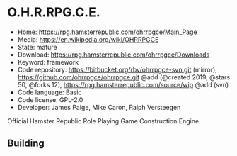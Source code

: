 # O.H.R.RPG.C.E.

- Home: https://rpg.hamsterrepublic.com/ohrrpgce/Main_Page
- Media: https://en.wikipedia.org/wiki/OHRRPGCE
- State: mature
- Download: https://rpg.hamsterrepublic.com/ohrrpgce/Downloads
- Keyword: framework
- Code repository: https://bitbucket.org/rbv/ohrrpgce-svn.git (mirror), https://github.com/ohrrpgce/ohrrpgce.git @add (@created 2019, @stars 50, @forks 12), https://rpg.hamsterrepublic.com/source/wip @add (svn)
- Code language: Basic
- Code license: GPL-2.0
- Developer: James Paige, Mike Caron, Ralph Versteegen

Official Hamster Republic Role Playing Game Construction Engine

## Building
